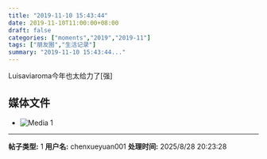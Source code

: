 ```yaml
---
title: "2019-11-10 15:43:44"
date: 2019-11-10T11:00:00+08:00
draft: false
categories: ["moments","2019","2019-11"]
tags: ["朋友圈","生活记录"]
summary: "2019-11-10 15:43:44..."
---
```


Luisaviaroma今年也太给力了[强]

## 媒体文件

- ![Media 1](/Moments/photos/2019-11-10/201911101543440.jpg)

---

**帖子类型:** 1
**用户名:** chenxueyuan001
**处理时间:** 2025/8/28 20:23:28